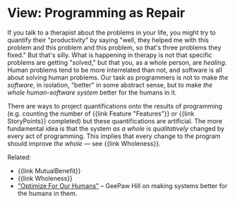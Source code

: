 # View: Programming as Repair

If you talk to a therapist about the problems in your life, you might try to quantify their "productivity" by saying "well, they helped me with this problem and this problem and this problem, so that's three problems they fixed." But that's silly. What is happening in therapy is not that specific problems are getting "solved," but that you, as a whole person, are *healing*. Human problems tend to be more interrelated than not, and software is all about solving human problems. Our task as programmers is not to make *the software*, in isolation, "better" in some abstract sense, but to make *the whole human-software system* better for the humans in it.

There are ways to project quantifications onto the results of programming (e.g. counting the number of {{link Feature "Features"}} or {{link StoryPoints}} completed) but these quantifications are artificial. The more fundamental idea is that the system *as a whole* is *qualitatively* changed by every act of programming. This implies that every change to the program should improve *the whole* — see {{link Wholeness}}.

Related:
- {{link MutualBenefit}}
- {{link Wholeness}}
- ["Optimize For Our Humans"](https://www.geepawhill.org/2024/02/23/optimize-for-our-humans/) – GeePaw Hill on making systems better for the humans in them.